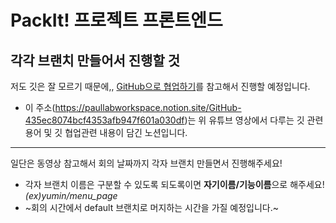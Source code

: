 # PackIt! 프로젝트 프론트엔드


## 각각 브랜치 만들어서 진행할 것
저도 깃은 잘 모르기 때문에,, [GitHub으로 협업하기](https://www.youtube.com/watch?v=6sBNPvxjyt0, "유튜브 링크")를 참고해서 진행할 예정입니다.
  + 이 주소(<https://paullabworkspace.notion.site/GitHub-435ec8074bcf4353afb947f601a030df>)는 위 유튜브 영상에서 다루는 깃 관련 용어 및 깃 협업관련 내용이 담긴 노션입니다.
___
일단은 동영상 참고해서 회의 날짜까지 각자 브랜치 만들면서 진행해주세요!
  + 각자 브랜치 이름은 구분할 수 있도록 되도록이면 **자기이름/기능이름**으로 해주세요! *(ex)yumin/menu_page*
  + ~회의 시간에서 default 브랜치로 머지하는 시간을 가질 예정입니다.~
